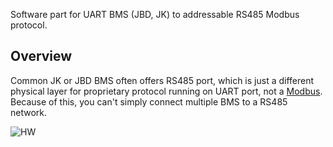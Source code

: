 Software part for UART BMS (JBD, JK) to addressable RS485 Modbus protocol.

## Overview
Common JK or JBD BMS often offers RS485 port, which is just a different physical layer for proprietary protocol running on UART port, not a [Modbus](https://en.wikipedia.org/wiki/Modbus). Because of this, you can't simply connect multiple BMS to a RS485 network.

![HW](https://github.com/taHC81/Eltek-Flaptak2-ESPhome/blob/main/FP2-ESPhome2.jpg?raw=true)
